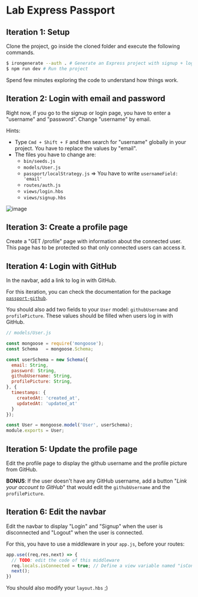 # Lab Express Passport

## Iteration 1: Setup

Clone the project, go inside the cloned folder and execute the following commands.

```sh
$ irongenerate --auth . # Generate an Express project with signup + login configured in the current folder
$ npm run dev # Run the project
```

Spend few minutes exploring the code to understand how things work.


## Iteration 2: Login with email and password

Right now, if you go to the signup or login page, you have to enter a "username" and "password". Change "username" by email.

Hints:
- Type `Cmd + Shift + F` and then search for "username" globally in your project. You have to replace the values by "email".
- The files you have to change are:
  - `bin/seeds.js`
  - `models/User.js`
  - `passport/localStrategy.js` => You have to write `usernameField: 'email'`
  - `routes/auth.js`
  - `views/login.hbs`
  - `views/signup.hbs`
  
![image](https://user-images.githubusercontent.com/5306791/60470897-1aac4d00-9c5a-11e9-82b6-a6fca0be5d7e.png)

  
  
## Iteration 3: Create a profile page
  
Create a "GET /profile" page with information about the connected user. This page has to be protected so that only connected users can access it.

## Iteration 4: Login with GitHub

In the navbar, add a link to log in with GitHub.

For this iteration, you can check the documentation for the package [`passport-github`](http://www.passportjs.org/packages/passport-github/).

You should also add two fields to your `User` model: `githubUsername` and `profilePicture`. These values should be filled when users log in with GitHub.

```js
// models/User.js

const mongoose = require('mongoose');
const Schema   = mongoose.Schema;

const userSchema = new Schema({
  email: String,
  password: String,
  githubUsername: String,
  profilePicture: String, 
}, {
  timestamps: {
    createdAt: 'created_at',
    updatedAt: 'updated_at'
  }
});

const User = mongoose.model('User', userSchema);
module.exports = User;
```

## Iteration 5: Update the profile page

Edit the profile page to display the github username and the profile picture from GitHub.

**BONUS**: If the user doesn't have any GitHub username, add a button "*Link your account to GitHub*" that would edit the `githubUsername` and the `profilePicture`.


## Iteration 6: Edit the navbar

Edit the navbar to display "Login" and "Signup" when the user is disconnected and "Logout" when the user is connected.

For this, you have to use a middleware in your `app.js`, before your routes:
```js
app.use((req,res,next) => {
  // TODO: edit the code of this middleware
  req.locals.isConnected = true; // Define a view variable named "isConnected" with the value "true"
  next();
})
```

You should also modify your `layout.hbs` ;)
